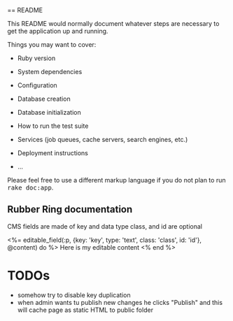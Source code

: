 == README

This README would normally document whatever steps are necessary to get the
application up and running.

Things you may want to cover:

* Ruby version

* System dependencies

* Configuration

* Database creation

* Database initialization

* How to run the test suite

* Services (job queues, cache servers, search engines, etc.)

* Deployment instructions

* ...


Please feel free to use a different markup language if you do not plan to run
<tt>rake doc:app</tt>.

## Rubber Ring documentation

CMS fields are made of key and data type
class, and id are optional

<%= editable_field(:p, {key: 'key', type: 'text', class: 'class', id: 'id'}, @content) do %>
  Here is my editable content
<% end %>


# TODOs
- somehow try to disable key duplication
- when admin wants tu publish new changes he clicks "Publish" and this will cache page as static HTML to public folder
